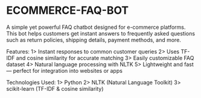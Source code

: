 # ECOMMERCE-FAQ-BOT
A simple yet powerful FAQ chatbot designed for e-commerce platforms. This bot helps customers get instant answers to frequently asked questions such as return policies, shipping details, payment methods, and more.

 Features:
 1> Instant responses to common customer queries
 2> Uses TF-IDF and cosine similarity for accurate matching
 3> Easily customizable FAQ dataset
 4> Natural language processing with NLTK
 5> Lightweight and fast — perfect for integration into websites or apps

Technologies Used:
1> Python
2> NLTK (Natural Language Toolkit)
3> scikit-learn (TF-IDF & cosine similarity)
